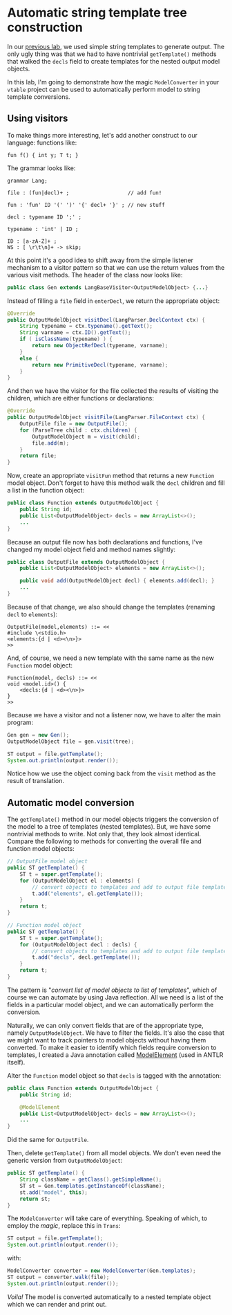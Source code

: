# Automatic string template tree construction

In our [previous lab](https://github.com/parrt/cs652/blob/master/labs/trans-st2.md), we used simple string templates to generate output.  The only ugly thing was that we had to have nontrivial `getTemplate()` methods that walked the `decls` field to create templates for the nested output model objects.

In this lab, I'm going to demonstrate how the magic `ModelConverter` in your `vtable` project can be used to automatically perform model to string template conversions.

##  Using visitors

To make things more interesting, let's add another construct to our language: functions like:

```
fun f() { int y; T t; }
```

The grammar looks like:

```
grammar Lang;

file : (fun|decl)+ ;                   // add fun!

fun : 'fun' ID '(' ')' '{' decl+ '}' ; // new stuff

decl : typename ID ';' ;

typename : 'int' | ID ;

ID : [a-zA-Z]+ ;
WS : [ \r\t\n]+ -> skip;
```

At this point it's a good idea to shift away from the simple listener mechanism to a visitor pattern so that we can use the return values from the various visit methods. The header of the class now looks like:

```java
public class Gen extends LangBaseVisitor<OutputModelObject> {...}
```

Instead of filling a `file` field in `enterDecl`, we return the appropriate object:

```java
@Override
public OutputModelObject visitDecl(LangParser.DeclContext ctx) {
	String typename = ctx.typename().getText();
	String varname = ctx.ID().getText();
	if ( isClassName(typename) ) {
		return new ObjectRefDecl(typename, varname);
	}
	else {
		return new PrimitiveDecl(typename, varname);
	}
}
```

And then we have the visitor for the file collected the results of visiting the children, which are either functions or declarations:

```java
@Override
public OutputModelObject visitFile(LangParser.FileContext ctx) {
	OutputFile file = new OutputFile();
	for (ParseTree child : ctx.children) {
		OutputModelObject m = visit(child);
		file.add(m);
	}
	return file;
}
```

Now, create an appropriate `visitFun` method that returns a new `Function` model object. Don't forget to have this method walk the `decl` children and fill a list in the function object:

```java
public class Function extends OutputModelObject {
	public String id;
	public List<OutputModelObject> decls = new ArrayList<>();
	...
}
```

Because an output file now has both declarations and functions, I've changed my model object field and method names slightly:
 
```java
public class OutputFile extends OutputModelObject {
	public List<OutputModelObject> elements = new ArrayList<>();

	public void add(OutputModelObject decl) { elements.add(decl); }
	...
}
```

Because of that change, we also should change the templates (renaming `decl` to `elements`):

```
OutputFile(model,elements) ::= <<
#include \<stdio.h>
<elements:{d | <d><\n>}>
>>
```

And, of course, we need a new template with the same name as the new `Function` model object:

```
Function(model, decls) ::= <<
void <model.id>() {
	<decls:{d | <d><\n>}>
}
>>
```

Because we have a visitor and not a listener now, we have to alter the main program:

```java
Gen gen = new Gen();
OutputModelObject file = gen.visit(tree);

ST output = file.getTemplate();
System.out.println(output.render());
```

Notice how we use the object coming back from the `visit` method as the result of translation.

## Automatic model conversion

The `getTemplate()` method in our model objects triggers the conversion of the model to a tree of templates (nested templates). But, we have some nontrivial methods to write. Not only that, they look almost identical. Compare the following to methods for converting the overall file and function model objects:

```java
// OutputFile model object
public ST getTemplate() {
	ST t = super.getTemplate();
	for (OutputModelObject el : elements) {
		// convert objects to templates and add to output file template
		t.add("elements", el.getTemplate());
	}
	return t;
}
```

```java
// Function model object
public ST getTemplate() {
	ST t = super.getTemplate();
	for (OutputModelObject decl : decls) {
		// convert objects to templates and add to output file template
		t.add("decls", decl.getTemplate());
	}
	return t;
}
```

The pattern is "*convert list of model objects to list of templates*", which of course we can automate by using Java reflection. All we need is a list of the fields in a particular model object, and we can automatically perform the conversion.

Naturally, we can only convert fields that are of the appropriate type, namely `OutputModelObject`. We have to filter the fields. It's also the case that we might want to track pointers to model objects without having them converted. To make it easier to identify which fields require conversion to templates, I created a Java annotation called [ModelElement](https://github.com/antlr/antlr4/blob/master/tool/src/org/antlr/v4/codegen/model/ModelElement.java) (used in ANTLR itself).

Alter the `Function` model object so that `decls` is tagged with the annotation:

```java
public class Function extends OutputModelObject {
	public String id;

	@ModelElement
	public List<OutputModelObject> decls = new ArrayList<>();
	...
}
```

Did the same for `OutputFile`.

Then, delete `getTemplate()` from all model objects. We don't even need the generic version from `OutputModelObject`:

```java
public ST getTemplate() {
	String className = getClass().getSimpleName();
	ST st = Gen.templates.getInstanceOf(className);
	st.add("model", this);
	return st;
}
```

The `ModelConverter` will take care of everything. Speaking of which, to employ the *magic*, replace this in `Trans`:

```java
ST output = file.getTemplate();
System.out.println(output.render());
```

with:

```java
ModelConverter converter = new ModelConverter(Gen.templates);
ST output = converter.walk(file);
System.out.println(output.render());
```

*Voila!* The model is converted automatically to a nested template object which we can render and print out.